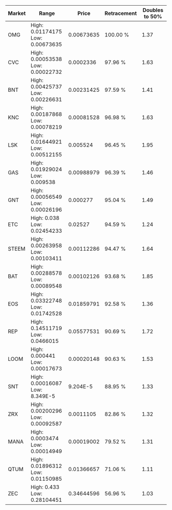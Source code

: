 | Market | Range | Price| Retracement | Doubles to 50% |
| --- | --- | --- | --- | --- |
| OMG | High: 0.01174175<br />Low: 0.00673635 | 0.00673635 | 100.00 % | 1.37 |
| CVC | High: 0.00053538<br />Low: 0.00022732 | 0.0002336 | 97.96 % | 1.63 |
| BNT | High: 0.00425737<br />Low: 0.00226631 | 0.00231425 | 97.59 % | 1.41 |
| KNC | High: 0.00187868<br />Low: 0.00078219 | 0.00081528 | 96.98 % | 1.63 |
| LSK | High: 0.01644921<br />Low: 0.00512155 | 0.005524 | 96.45 % | 1.95 |
| GAS | High: 0.01929024<br />Low: 0.009538 | 0.00988979 | 96.39 % | 1.46 |
| GNT | High: 0.00056549<br />Low: 0.00026196 | 0.000277 | 95.04 % | 1.49 |
| ETC | High: 0.038<br />Low: 0.02454233 | 0.02527 | 94.59 % | 1.24 |
| STEEM | High: 0.00263958<br />Low: 0.00103411 | 0.00112286 | 94.47 % | 1.64 |
| BAT | High: 0.00288578<br />Low: 0.00089548 | 0.00102126 | 93.68 % | 1.85 |
| EOS | High: 0.03322748<br />Low: 0.01742528 | 0.01859791 | 92.58 % | 1.36 |
| REP | High: 0.14511719<br />Low: 0.0466015 | 0.05577531 | 90.69 % | 1.72 |
| LOOM | High: 0.000441<br />Low: 0.00017673 | 0.00020148 | 90.63 % | 1.53 |
| SNT | High: 0.00016087<br />Low: 8.349E-5 | 9.204E-5 | 88.95 % | 1.33 |
| ZRX | High: 0.00200296<br />Low: 0.00092587 | 0.0011105 | 82.86 % | 1.32 |
| MANA | High: 0.0003474<br />Low: 0.00014949 | 0.00019002 | 79.52 % | 1.31 |
| QTUM | High: 0.01896312<br />Low: 0.01150985 | 0.01366657 | 71.06 % | 1.11 |
| ZEC | High: 0.433<br />Low: 0.28104451 | 0.34644596 | 56.96 % | 1.03 |
